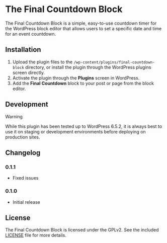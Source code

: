 # The Final Countdown Block
 
The Final Countdown Block is a simple, easy-to-use countdown timer for the WordPress block editor that allows users to set a specific date and time for an event countdown.

## Installation

1. Upload the plugin files to the `/wp-content/plugins/final-countdown-block` directory, or install the plugin through the WordPress plugins screen directly.
2. Activate the plugin through the **Plugins** screen in WordPress.
3. Add the **Final Countdown** block to your post or page from the block editor.

## Development

> [!WARNING]
> While this plugin has been tested up to WordPress 6.5.2, it is always best to use it on staging or development environments before deploying on production sites.

## Changelog

### 0.1.1
- Fixed issues

### 0.1.0
- Initial release

## License

The Final Countdown Block is licensed under the GPLv2. See the included [LICENSE](LICENSE) file for more details.

